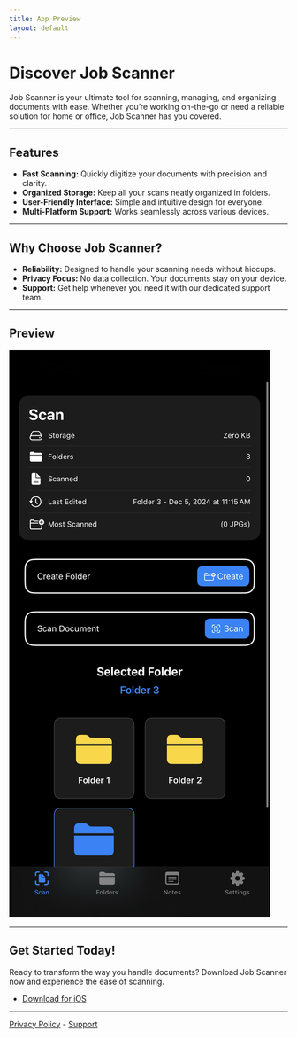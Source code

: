 ```yaml
---
title: App Preview
layout: default
---
```


# Discover Job Scanner

Job Scanner is your ultimate tool for scanning, managing, and organizing documents with ease. Whether you’re working on-the-go or need a reliable solution for home or office, Job Scanner has you covered.

---

## Features
- **Fast Scanning:** Quickly digitize your documents with precision and clarity.
- **Organized Storage:** Keep all your scans neatly organized in folders.
- **User-Friendly Interface:** Simple and intuitive design for everyone.
- **Multi-Platform Support:** Works seamlessly across various devices.

---

## Why Choose Job Scanner?
- **Reliability:** Designed to handle your scanning needs without hiccups.
- **Privacy Focus:** No data collection. Your documents stay on your device.
- **Support:** Get help whenever you need it with our dedicated support team.

---

## Preview
![ScanApp Screenshot](./assets/images/preview.png)

---

## Get Started Today!
Ready to transform the way you handle documents? Download Job Scanner now and experience the ease of scanning.

- [Download for iOS](#)

---

[Privacy Policy](./policy.md) - [Support](./support.md)
